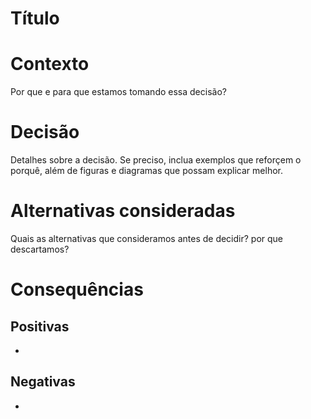 # Título

# Contexto
Por que e para que estamos tomando essa decisão?

# Decisão
Detalhes sobre a decisão. Se preciso, inclua exemplos que reforçem o porquê, além de figuras e diagramas que possam explicar melhor.

# Alternativas consideradas
Quais as alternativas que consideramos antes de decidir? por que descartamos?

# Consequências

## Positivas

* 

## Negativas

* 
